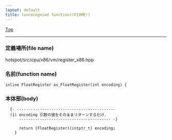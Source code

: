 ```yaml
---
layout: default
title: (unrecognied function)(FIXME!)
---
```

[Top](../index.html)

--- 
### 定義場所(file name)
hotspot/src/cpu/x86/vm/register_x86.hpp

### 名前(function name)
```
inline FloatRegister as_FloatRegister(int encoding) {
```

### 本体部(body)
```
  {- -------------------------------------------
  (1) encoding 引数の値をそのままリターンするだけ.
      ---------------------------------------- -}

	  return (FloatRegister)(intptr_t) encoding;
	}
	
```


